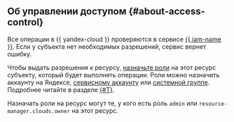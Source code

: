 ## Об управлении доступом {#about-access-control}

Все операции в {{ yandex-cloud }} проверяются в сервисе [{{ iam-name }}](/docs/iam). Если у субъекта нет необходимых разрешений, сервис вернет ошибку.


Чтобы выдать разрешения к ресурсу, [назначьте роли](../../iam/operations/roles/grant.md) на этот ресурс субъекту, который будет выполнять операции. Роли можно назначить аккаунту на Яндексе, [сервисному аккаунту](../../iam/concepts/users/service-accounts.md) или [системной группе](../../iam/concepts/access-control/system-group.md). Подробнее читайте в разделе [{#T}](../../iam/concepts/access-control/index.md).


Назначать роли на ресурс могут те, у кого есть роль `admin` или `resource-manager.clouds.owner` на этот ресурс.